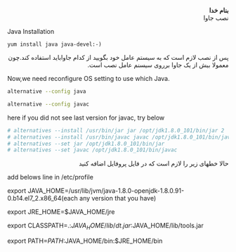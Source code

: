 
<div dir='rtl' align='right'><b>بنام خدا</b></div>

<div dir='rtl' align='right'>نصب جاوا</div>

Java Installation
```linux
yum install java java-devel:-)
```
<div dir='rtl' align='right'>پس از نصب لازم است که به سیستم عامل خود بگویید از کدام جاواباید استفاده کند.چون معمولا بیش از یک جاوا برروی سیسنم عامل نصب است.</div>

Now,we need reconfigure OS setting to use which Java.
```bash
alternative --config java

alternative --config javac
```
here if you did not see last version for javac, try below
```bash
# alternatives --install /usr/bin/jar jar /opt/jdk1.8.0_101/bin/jar 2
# alternatives --install /usr/bin/javac javac /opt/jdk1.8.0_101/bin/javac 2
# alternatives --set jar /opt/jdk1.8.0_101/bin/jar
# alternatives --set javac /opt/jdk1.8.0_101/bin/javac
```
<div dir='rtl' align='right'>حالا خطهای زیر را لازم است که در فایل پروفایل اضافه کنید</div>

add belows line in /etc/profile

export JAVA_HOME=/usr/lib/jvm/java-1.8.0-openjdk-1.8.0.91-0.b14.el7_2.x86_64(each any version that you have)

export JRE_HOME=$JAVA_HOME/jre

export CLASSPATH=.:$JAVA_HOME/lib/dt.jar:$JAVA_HOME/lib/tools.jar

export PATH=$PATH:$JAVA_HOME/bin:$JRE_HOME/bin


